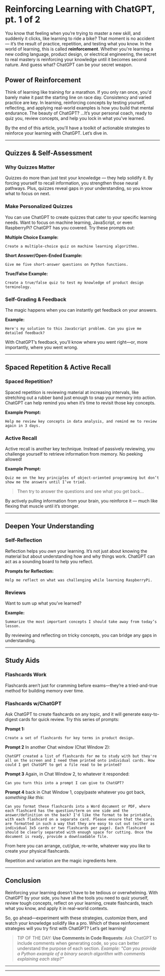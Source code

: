 # Reinforcing Learning with ChatGPT, pt. 1 of 2

You know that feeling when you’re trying to master a new skill, and suddenly it clicks, like learning to ride a bike? That moment is no accident — it’s the result of practice, repetition, and testing what you know. In the world of learning, this is called **reinforcement**. Whether you're learning a new coding language, product design, or electrical engineering, the secret to real mastery is reinforcing your knowledge until it becomes second nature. And guess what? ChatGPT can be your secret weapon.

## Power of Reinforcement

Think of learning like training for a marathon. If you only ran once, you'd barely make it past the starting line on race day. Consistency and varied practice are key. In learning, reinforcing concepts by testing yourself, reflecting, and applying real-world examples is how you build that mental endurance. The beauty of ChatGPT? ...It’s your personal coach, ready to quiz you, review concepts, and help you lock in what you’ve learned.

By the end of this article, you'll have a toolkit of actionable strategies to reinforce your learning with ChatGPT. Let’s dive in.

---

## Quizzes & Self-Assessment

### Why Quizzes Matter

Quizzes do more than just test your knowledge — they help solidify it. By forcing yourself to recall information, you strengthen those neural pathways. Plus, quizzes reveal gaps in your understanding, so you know what to focus on next.

### Make Personalized Quizzes

You can use ChatGPT to create quizzes that cater to your specific learning needs. Want to focus on machine learning, JavaScript, or even RaspberryPi? ChatGPT has you covered. Try these prompts out:

**Multiple Choice Example:**
    
    Create a multiple-choice quiz on machine learning algorithms.

**Short Answer/Open-Ended Example:**
     
    Give me five short-answer questions on Python functions.

**True/False Example:**
     
    Create a true/false quiz to test my knowledge of product design terminology.

### Self-Grading & Feedback

The magic happens when you can instantly get feedback on your answers.

**Example:**
 
    Here's my solution to this JavaScript problem. Can you give me detailed feedback?

With ChatGPT’s feedback, you’ll know where you went right—or, more importantly, where you went wrong.

---

## Spaced Repetition & Active Recall

### Spaced Repetition?

Spaced repetition is reviewing material at increasing intervals, like stretching out a rubber band just enough to snap your memory into action. ChatGPT can help remind you when it’s time to revisit those key concepts.

**Example Prompt:**
 
    Help me review key concepts in data analysis, and remind me to review again in 3 days.

### Active Recall

Active recall is another key technique. Instead of passively reviewing, you challenge yourself to retrieve information from memory. No peeking allowed!

**Example Prompt:**
     
    Quiz me on the key principles of object-oriented programming but don’t show me the answers until I’ve tried.

> Then try to answer the questions and see what you get back...

By actively pulling information from your brain, you reinforce it — much like flexing that muscle until it’s stronger.

---

## Deepen Your Understanding

### Self-Reflection

Reflection helps you *own* your learning. It’s not just about knowing the material but about understanding how and why things work. ChatGPT can act as a sounding board to help you reflect.

**Prompts for Reflection:**
 
    Help me reflect on what was challenging while learning RaspberryPi.

### Reviews

Want to sum up what you’ve learned?

**Example:**
 
    Summarize the most important concepts I should take away from today’s lesson.

By reviewing and reflecting on tricky concepts, you can bridge any gaps in understanding.

---

## Study Aids

### Flashcards Work

Flashcards aren’t just for cramming before exams—they’re a tried-and-true method for building memory over time.

### Flashcards w/ChatGPT

Ask ChatGPT to create flashcards on any topic, and it will generate easy-to-digest cards for quick review. Try this series of prompts:

**Prompt 1:**
     
    Create a set of flashcards for key terms in product design.

**Prompt 2** In another Chat window (Chat Window 2):
     
    ChatGPT created a list of flashcards for me to study with but they're all on the screen and I need them printed onto individual cards. How could I get ChatGPT to get a file read to be printed?

**Prompt 3** Again, in Chat Window 2, to whatever it responded:
     
    Can you turn this into a prompt I can give to ChatGPT?

**Prompt 4** back in Chat Window 1, copy/paste whatever you got back, *something like this*:
     
    Can you format these flashcards into a Word document or PDF, where each flashcard has the question/term on one side and the answer/definition on the back? I'd like the format to be printable, with each flashcard on a separate card. Please ensure that the cards are formatted in such a way that they are easy to cut out (either as individual 3x5 cards or two flashcards per page). Each flashcard should be clearly separated with enough space for cutting. Once the document is ready, provide a downloadable file.

From here you can arrange, cut/glue, re-write, whatever way you like to create your physical flashcards.

Repetition and variation are the magic ingredients here.

---

## Conclusion

Reinforcing your learning doesn’t have to be tedious or overwhelming. With ChatGPT by your side, you have all the tools you need to quiz yourself, review tough concepts, reflect on your learning, create flashcards, teach what you know, and apply it in real-world contexts. 

So, go ahead—experiment with these strategies, customize them, and watch your knowledge solidify like a pro. Which of these reinforcement strategies will you try first with ChatGPT? Let’s get learning!

> TIP OF THE DAY: **Use Comments in Code Requests**: Ask ChatGPT to include comments when generating code, so you can better understand the purpose of each section. *Example: "Can you provide a Python example of a binary search algorithm with comments explaining each step?"*

<hr>
<hr>


<!-- Prompt to Prompt

ChatGPT, can you please make this prompt better?

---
CONTEXT: You are a fun and witty tech writer who is helping a coding bootcamp teach people how to use AI. Your're writing a learning article titled "Reinforcing Learning with ChatGPT". This article is part of a series "Effective Learning Strategies with ChatGPT" to help people learning new skills learn to use ChatGPT to help them. This is the sixth part of a series where we are teaching people "What AI is and Isn't", "How to Use AI to Learn Something New", "Practicing How to Learn with AI", "Starting with a Goal", "Breaking it Down", and "Customizing ChatGPT to Match Your Learning Style".

OBJECTIVE: Write an engaging and insightful educational article that explains strategies learners can use to prompt ChatGPT to create quizzed, reflection essays, self-assessments, and other ways to test their knowledge and understanding.
 
STRUCTURE: 

Introduction

Hook: Introduce the concept of reinforcement in learning, drawing a metaphor (e.g., building muscle memory through repeated, focused effort).
Brief overview: Explain how ChatGPT can be used to reinforce learning, helping students retain and apply knowledge effectively.
Goal: Set the expectation that by the end of the article, learners will have practical tools to solidify their understanding of any topic using ChatGPT.
Section 1: Quizzes and Self-Assessment
Why quizzes matter: Explain how testing oneself strengthens memory and highlights knowledge gaps.
Using ChatGPT to create personalized quizzes:
Multiple choice quizzes: “Create a multiple-choice quiz on Python data structures.”
Short answer or open-ended questions: “Can you give me five short-answer questions on machine learning algorithms?”
True/false: Quick fact-checking for basic understanding.
Self-grading and feedback: Show how to prompt ChatGPT for immediate feedback and explanations.
Example prompt: “Give me detailed feedback on my answer to this JavaScript problem.”
Section 2: Spaced Repetition and Active Recall
What is spaced repetition?: Explain the concept of reviewing material at increasing intervals to improve retention.
Implementing spaced repetition with ChatGPT:
Example prompt: “Help me review basic HTML syntax today, and remind me in 3 days to review again.”
Active recall for better retention: Guide learners to retrieve information from memory instead of passively reviewing.
Example prompt: “Quiz me on the key principles of object-oriented programming. Don’t show me the answer until I attempt it.”
Section 3: Reflection and Self-Review
The importance of reflection: Highlight how reflecting on what’s been learned helps deepen understanding.
Guiding self-reflection with ChatGPT:
Prompts for reflection: “Can you help me reflect on the challenges I faced while learning SQL?”
Ask for key takeaways: “Summarize the most important concepts I should remember from today’s lesson.”
Using ChatGPT for self-review sessions: Engage in dialogue to revisit tough concepts.
Example: “Explain closures in JavaScript again, but relate it to real-life scenarios.”
Section 4: Creating Flashcards and Study Aids
Why flashcards work: Discuss the effectiveness of flashcards for memory retention and quick reviews.
Generating flashcards with ChatGPT:
Example prompt: “Create a set of flashcards for key terms in neural networks.”
Use ChatGPT to shuffle and repeat: “Randomize the flashcards and quiz me again.”
Section 5: Learning by Teaching with ChatGPT
The ‘Feynman Technique’: Reinforcing understanding by explaining concepts in simple terms.
Using ChatGPT as an audience for teaching:
Example prompt: “Let me explain how a hash function works in my own words. Can you critique my explanation?”
Engage ChatGPT in a role-play where you teach, and it offers feedback.
Section 6: Generating Real-World Applications
The value of real-world practice: Applying concepts to real-world scenarios solidifies knowledge.
ChatGPT as a problem-solver:
Example prompt: “Give me a real-world project that involves using React.js to solve a common UI challenge.”
Ask ChatGPT for incremental guidance on how to complete a project, reinforcing learning by doing.
Section 7: Tracking Progress and Adjusting Learning Strategies
Tracking growth over time: ChatGPT as a tool for monitoring progress and adjusting study methods.
Example prompt: “Track my progress in learning Python over the past two weeks. What should I focus on next?”
Self-adjustment for personalized learning: Adjusting your reinforcement strategies as needed based on feedback.
Example: “Based on the quizzes I’ve taken, which areas should I review more frequently?”
Conclusion

Recap: Reinforce the key takeaways of using quizzes, spaced repetition, reflection, and other strategies to lock in learning.
Call to action: Encourage learners to experiment with these methods and see which combination works best for them.
Teaser for next article: "In the next article, we’ll dive into how to use ChatGPT for collaborative problem-solving!"

TONE: Keep it conversational, witty, and relatable. Use metaphors and break things down in layers, explaining how learners can really make the most of ChatGPT for deep learning. Think of it like giving them a toolkit they can customize! Structure it with step-by-step strategies, practical examples, and tips they can use right away. Also, add a bit of humor to keep it light and engaging.

AUDIENCE: The article is for intermediate users of AI who are eager to learn new skills and learn new ways to use ChatGPT to up their game! Your readers are a mix of coding bootcamp students, upskilling developers, and people interested in using AI to learn new skills.

REQUIREMENTS: 

- Write the article in Markdown format for easy integration with online platforms.
- provide comparison & contrast in prompts to demonstrate better use
- provide practical examples the learner might be interested in, i.e. machine learning, product design, web development, python, RaspberryPi, data analysis, javascript, electrical engineering, etc.  
- Incorporate relatable metaphors and analogies to make concepts digestible.
- The article should demonstrate how learners can leverage ChatGPT to keep help them remember and practice what they've learned.
---

-->

<!-- 
FOR MOM - HOME HEALTH

ChatGPT, can you make this prompt more effective for ChatGPT to produce what I'm asking for?

---
CONTEXT: You're a big-hearted, loving, and caring registered nurse who is taking care of many in-home patients. You need to create short, easy to digest descriptions and instructions on various care techniques for different health concerns for your patients. Your patients are all 60+ years old and have some health prorities.

OBJECTIVE: Create a short, engaging, and educational article on Congestive Heart Failure (CHF): What it is, what are the signs, how to prevent, how to treat, etc.

STRUCTURE: The article should be as short as possible. Use bullets points and succinct sentences to convey the most important details.

TONE: The style should be engaging but also professional. It should be approachable to patients who don't have medical experience.

AUDIENCE: This short article is for men and women all 60+ years old who carry a risk of CHF due to infection, weight, health, surgery, or other.

REQUIREMENTS:  
- Must be short so they read it.
- Must convey the importance and dangers of CHF
- Must highlight the signs and symptoms
- Must teach the patient how to prevent CHF
---
-->